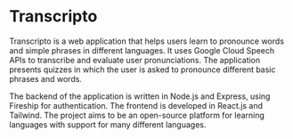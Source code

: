 # Transcripto


Transcripto is a web application that helps users learn to pronounce words and simple phrases in different languages. It uses Google Cloud Speech APIs to transcribe and evaluate user pronunciations. The application presents quizzes in which the user is asked to pronounce different basic phrases and words.

The backend of the application is written in Node.js and Express, using Fireship for authentication. The frontend is developed in React.js and Tailwind. The project aims to be an open-source platform for learning languages with support for many different languages.

